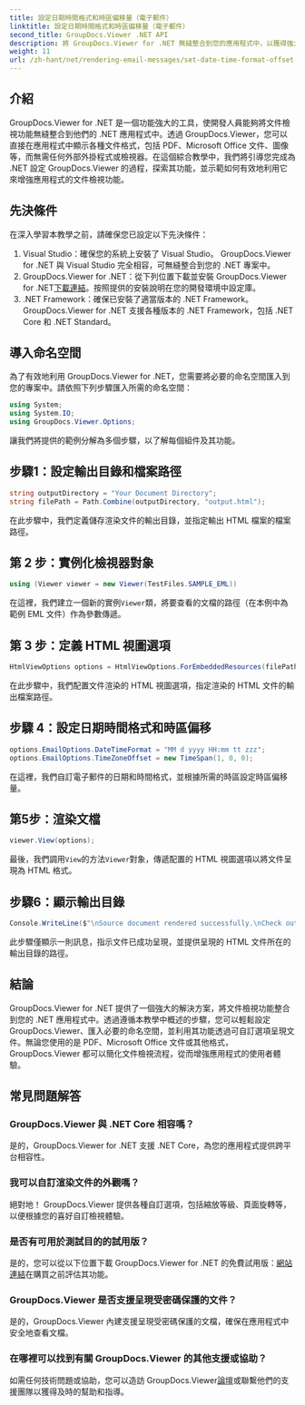 ```yaml
---
title: 設定日期時間格式和時區偏移量（電子郵件）
linktitle: 設定日期時間格式和時區偏移量（電子郵件）
second_title: GroupDocs.Viewer .NET API
description: 將 GroupDocs.Viewer for .NET 無縫整合到您的應用程式中，以獲得強大的文件檢視功能。透過可自訂的選項增強使用者體驗。
weight: 11
url: /zh-hant/net/rendering-email-messages/set-date-time-format-offset-email/
---
```


## 介紹
GroupDocs.Viewer for .NET 是一個功能強大的工具，使開發人員能夠將文件檢視功能無縫整合到他們的 .NET 應用程式中。透過 GroupDocs.Viewer，您可以直接在應用程式中顯示各種文件格式，包括 PDF、Microsoft Office 文件、圖像等，而無需任何外部外掛程式或檢視器。在這個綜合教學中，我們將引導您完成為 .NET 設定 GroupDocs.Viewer 的過程，探索其功能，並示範如何有效地利用它來增強應用程式的文件檢視功能。
## 先決條件
在深入學習本教學之前，請確保您已設定以下先決條件：
1. Visual Studio：確保您的系統上安裝了 Visual Studio。 GroupDocs.Viewer for .NET 與 Visual Studio 完全相容，可無縫整合到您的 .NET 專案中。
2.  GroupDocs.Viewer for .NET：從下列位置下載並安裝 GroupDocs.Viewer for .NET[下載連結](https://releases.groupdocs.com/viewer/net/)。按照提供的安裝說明在您的開發環境中設定庫。
3. .NET Framework：確保已安裝了適當版本的 .NET Framework。 GroupDocs.Viewer for .NET 支援各種版本的 .NET Framework，包括 .NET Core 和 .NET Standard。

## 導入命名空間
為了有效地利用 GroupDocs.Viewer for .NET，您需要將必要的命名空間匯入到您的專案中。請依照下列步驟匯入所需的命名空間：

```csharp
using System;
using System.IO;
using GroupDocs.Viewer.Options;
```


讓我們將提供的範例分解為多個步驟，以了解每個組件及其功能。
## 步驟1：設定輸出目錄和檔案路徑
```csharp
string outputDirectory = "Your Document Directory";
string filePath = Path.Combine(outputDirectory, "output.html");
```
在此步驟中，我們定義儲存渲染文件的輸出目錄，並指定輸出 HTML 檔案的檔案路徑。
## 第 2 步：實例化檢視器對象
```csharp
using (Viewer viewer = new Viewer(TestFiles.SAMPLE_EML))
```
在這裡，我們建立一個新的實例`Viewer`類，將要查看的文檔的路徑（在本例中為範例 EML 文件）作為參數傳遞。
## 第 3 步：定義 HTML 視圖選項
```csharp
HtmlViewOptions options = HtmlViewOptions.ForEmbeddedResources(filePath);
```
在此步驟中，我們配置文件渲染的 HTML 視圖選項，指定渲染的 HTML 文件的輸出檔案路徑。
## 步驟 4：設定日期時間格式和時區偏移
```csharp
options.EmailOptions.DateTimeFormat = "MM d yyyy HH:mm tt zzz";
options.EmailOptions.TimeZoneOffset = new TimeSpan(1, 0, 0);
```
在這裡，我們自訂電子郵件的日期和時間格式，並根據所需的時區設定時區偏移量。
## 第5步：渲染文檔
```csharp
viewer.View(options);
```
最後，我們調用`View`的方法`Viewer`對象，傳遞配置的 HTML 視圖選項以將文件呈現為 HTML 格式。
## 步驟6：顯示輸出目錄
```csharp
Console.WriteLine($"\nSource document rendered successfully.\nCheck output in {outputDirectory}.");
```
此步驟僅顯示一則訊息，指示文件已成功呈現，並提供呈現的 HTML 文件所在的輸出目錄的路徑。

## 結論
GroupDocs.Viewer for .NET 提供了一個強大的解決方案，將文件檢視功能整合到您的 .NET 應用程式中。透過遵循本教學中概述的步驟，您可以輕鬆設定 GroupDocs.Viewer、匯入必要的命名空間，並利用其功能透過可自訂選項呈現文件。無論您使用的是 PDF、Microsoft Office 文件或其他格式，GroupDocs.Viewer 都可以簡化文件檢視流程，從而增強應用程式的使用者體驗。
## 常見問題解答
### GroupDocs.Viewer 與 .NET Core 相容嗎？
是的，GroupDocs.Viewer for .NET 支援 .NET Core，為您的應用程式提供跨平台相容性。
### 我可以自訂渲染文件的外觀嗎？
絕對地！ GroupDocs.Viewer 提供各種自訂選項，包括縮放等級、頁面旋轉等，以便根據您的喜好自訂檢視體驗。
### 是否有可用於測試目的的試用版？
是的，您可以從以下位置下載 GroupDocs.Viewer for .NET 的免費試用版：[網站連結](https://releases.groupdocs.com/viewer/net/)在購買之前評估其功能。
### GroupDocs.Viewer 是否支援呈現受密碼保護的文件？
是的，GroupDocs.Viewer 內建支援呈現受密碼保護的文檔，確保在應用程式中安全地查看文檔。
### 在哪裡可以找到有關 GroupDocs.Viewer 的其他支援或協助？
如需任何技術問題或協助，您可以造訪 GroupDocs.Viewer[論壇](https://forum.groupdocs.com/c/viewer/9)或聯繫他們的支援團隊以獲得及時的幫助和指導。